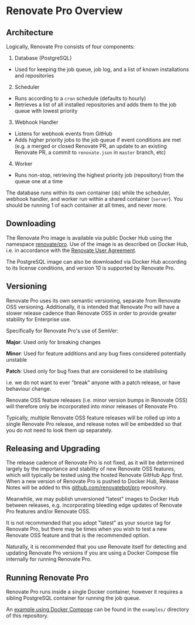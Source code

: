 # Renovate Pro Overview

## Architecture

Logically, Renovate Pro consists of four components:

1. Database (PostgreSQL)
  - Used for keeping the job queue, job log, and a list of known installations and repositories
2. Scheduler
  - Runs according to a `cron` schedule (defaults to hourly)
  - Retrieves a list of all installed repositories and adds them to the job queue with lowest priority
3. Webhook Handler
  - Listens for webhook events from GitHub
  - Adds higher priority jobs to the job queue if event conditions are met (e.g. a merged or closed Renovate PR, an update to an existing Renovate PR, a commit to `renovate.json` in `master` branch, etc)
4. Worker
  - Runs non-stop, retrieving the highest priority job (repository) from the queue one at a time

The database runs within its own container (`db`) while the scheduler, webhook handler, and worker run within a shared container (`server`).  You should be running 1 of each container at all times, and never more.

## Downloading

The Renovate Pro image is available via public Docker Hub using the namespace [renovate/pro](https://hub.docker.com/r/renovate/pro/). 
Use of the image is as described on Docker Hub, i.e. in accordance with the [Renovate User Agreement](https://renovatebot.com/user-agreement).

The PostgreSQL image can also be downloaded via Docker Hub according to its license conditions, and version 10 is supported by Renovate Pro.

## Versioning

Renovate Pro uses its own semantic versioning, separate from Renovate OSS versioning. 
Additionally, it is intended that Renovate Pro will have a slower release cadence than Renovate OSS in order to provide greater stability for Enterprise use.

Specifically for Renovate Pro's use of SemVer:

**Major**: Used only for breaking changes

**Minor**: Used for feature additions and any bug fixes considered potentially unstable

**Patch**: Used only for bug fixes that are considered to be stabilising

i.e. we do not want to ever "break" anyone with a patch release, or have behaviour change. 

Renovate OSS feature releases (i.e. minor version bumps in Renovate OSS) will therefore only be incorporated into minor releases of Renovate Pro.

Typically, multiple Renovate OSS feature releases will be rolled up into a single Renovate Pro release, and release notes will be embedded so that you do not need to look them up separately.

## Releasing and Upgrading

The release cadence of Renovate Pro is not fixed, as it will be determined largely by the importance and stability of new Renovate OSS features, which will typically be tested using the hosted Renovate GitHub App first.
When a new version of Renovate Pro is pushed to Docker Hub, Release Notes will be added to this [github.com/renovatebot/pro](https://github.com/renovatebot/pro) repository.

Meanwhile, we may publish unversioned "latest" images to Docker Hub between releases, e.g. incorporating bleeding edge updates of Renovate Pro features and/or Renovate OSS.

It is not recommended that you adopt "latest" as your source tag for Renovate Pro, but there may be times when you wish to test a new Renovate OSS feature and that is the recommended option.

Naturally, it is recommended that you use Renovate itself for detecting and updating Renovate Pro versions if you are using a Docker Compose file internally for running Renovate Pro.

## Running Renovate Pro

Renovate Pro runs inside a single Docker container, however it requires a sibling PostgreSQL container for running the job queue.

An [example using Docker Compose](https://github.com/renovatebot/pro/blob/master/examples/docker-compose.yml) can be found in the `examples/` directory of this repository.
